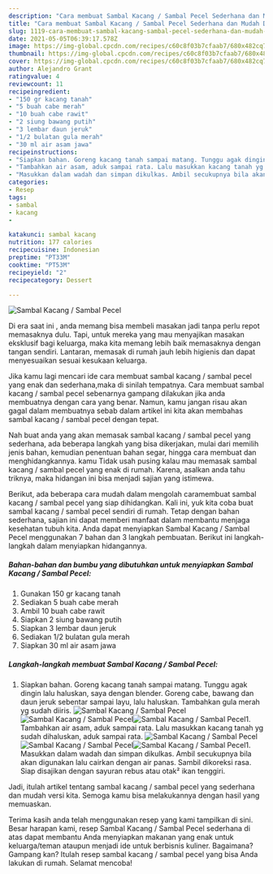 ```yaml
---
description: "Cara membuat Sambal Kacang / Sambal Pecel Sederhana dan Mudah Dibuat"
title: "Cara membuat Sambal Kacang / Sambal Pecel Sederhana dan Mudah Dibuat"
slug: 1119-cara-membuat-sambal-kacang-sambal-pecel-sederhana-dan-mudah-dibuat
date: 2021-05-05T06:39:17.578Z
image: https://img-global.cpcdn.com/recipes/c60c8f03b7cfaab7/680x482cq70/sambal-kacang-sambal-pecel-foto-resep-utama.jpg
thumbnail: https://img-global.cpcdn.com/recipes/c60c8f03b7cfaab7/680x482cq70/sambal-kacang-sambal-pecel-foto-resep-utama.jpg
cover: https://img-global.cpcdn.com/recipes/c60c8f03b7cfaab7/680x482cq70/sambal-kacang-sambal-pecel-foto-resep-utama.jpg
author: Alejandro Grant
ratingvalue: 4
reviewcount: 11
recipeingredient:
- "150 gr kacang tanah"
- "5 buah cabe merah"
- "10 buah cabe rawit"
- "2 siung bawang putih"
- "3 lembar daun jeruk"
- "1/2 bulatan gula merah"
- "30 ml air asam jawa"
recipeinstructions:
- "Siapkan bahan. Goreng kacang tanah sampai matang. Tunggu agak dingin lalu haluskan, saya dengan blender. Goreng cabe, bawang dan daun jeruk sebentar sampai layu, lalu haluskan. Tambahkan gula merah yg sudah diiris."
- "Tambahkan air asam, aduk sampai rata. Lalu masukkan kacang tanah yg sudah dihaluskan, aduk sampai rata."
- "Masukkan dalam wadah dan simpan dikulkas. Ambil secukupnya bila akan digunakan lalu cairkan dengan air panas. Sambil dikoreksi rasa. Siap disajikan dengan sayuran rebus atau otak² ikan tenggiri."
categories:
- Resep
tags:
- sambal
- kacang
- 

katakunci: sambal kacang  
nutrition: 177 calories
recipecuisine: Indonesian
preptime: "PT33M"
cooktime: "PT53M"
recipeyield: "2"
recipecategory: Dessert

---
```



![Sambal Kacang / Sambal Pecel](https://img-global.cpcdn.com/recipes/c60c8f03b7cfaab7/680x482cq70/sambal-kacang-sambal-pecel-foto-resep-utama.jpg)

Di era  saat ini , anda memang bisa membeli masakan jadi tanpa perlu repot memasaknya dulu. Tapi, untuk mereka yang mau menyajikan masakan eksklusif bagi keluarga, maka kita memang lebih baik memasaknya dengan tangan sendiri. Lantaran, memasak di rumah jauh lebih higienis dan dapat menyesuaikan sesuai kesukaan keluarga.

Jika kamu lagi mencari ide cara membuat sambal kacang / sambal pecel yang enak dan sederhana,maka di sinilah tempatnya. Cara membuat sambal kacang / sambal pecel  sebenarnya gampang dilakukan jika anda membuatnya dengan cara yang benar. Namun, kamu jangan risau akan gagal dalam membuatnya 
sebab dalam artikel ini kita akan membahas sambal kacang / sambal pecel dengan tepat.  



Nah buat anda yang akan memasak sambal kacang / sambal pecel yang sederhana, ada beberapa langkah yang bisa dikerjakan, mulai dari memilih jenis bahan, kemudian penentuan bahan segar, hingga cara membuat dan menghidangkannya. kamu Tidak usah pusing kalau mau memasak sambal kacang / sambal pecel yang enak di rumah. Karena, asalkan anda  tahu triknya, maka hidangan ini bisa menjadi sajian yang istimewa.

Berikut, ada beberapa cara mudah dalam mengolah caramembuat sambal kacang / sambal pecel yang siap dihidangkan. Kali ini, yuk kita coba buat sambal kacang / sambal pecel sendiri di rumah. Tetap dengan bahan sederhana, sajian ini dapat memberi manfaat dalam membantu menjaga kesehatan tubuh kita. Anda dapat menyiapkan Sambal Kacang / Sambal Pecel menggunakan 7 bahan dan 3 langkah pembuatan. Berikut ini langkah-langkah dalam menyiapkan hidangannya.

<!--inarticleads1-->

##### Bahan-bahan dan bumbu yang dibutuhkan untuk menyiapkan Sambal Kacang / Sambal Pecel:

1. Gunakan 150 gr kacang tanah
1. Sediakan 5 buah cabe merah
1. Ambil 10 buah cabe rawit
1. Siapkan 2 siung bawang putih
1. Siapkan 3 lembar daun jeruk
1. Sediakan 1/2 bulatan gula merah
1. Siapkan 30 ml air asam jawa




<!--inarticleads2-->

##### Langkah-langkah membuat Sambal Kacang / Sambal Pecel:

1. Siapkan bahan. Goreng kacang tanah sampai matang. Tunggu agak dingin lalu haluskan, saya dengan blender. Goreng cabe, bawang dan daun jeruk sebentar sampai layu, lalu haluskan. Tambahkan gula merah yg sudah diiris.
<img src="https://img-global.cpcdn.com/steps/9013d3eb3162f6ad/160x128cq70/sambal-kacang-sambal-pecel-langkah-memasak-1-foto.jpg" alt="Sambal Kacang / Sambal Pecel"><img src="https://img-global.cpcdn.com/steps/08440b97285fc110/160x128cq70/sambal-kacang-sambal-pecel-langkah-memasak-1-foto.jpg" alt="Sambal Kacang / Sambal Pecel"><img src="https://img-global.cpcdn.com/steps/364c8a0554c453ef/160x128cq70/sambal-kacang-sambal-pecel-langkah-memasak-1-foto.jpg" alt="Sambal Kacang / Sambal Pecel">1. Tambahkan air asam, aduk sampai rata. Lalu masukkan kacang tanah yg sudah dihaluskan, aduk sampai rata.
<img src="https://img-global.cpcdn.com/steps/82588d2a2579246e/160x128cq70/sambal-kacang-sambal-pecel-langkah-memasak-2-foto.jpg" alt="Sambal Kacang / Sambal Pecel"><img src="https://img-global.cpcdn.com/steps/d6aeccc36df29ea9/160x128cq70/sambal-kacang-sambal-pecel-langkah-memasak-2-foto.jpg" alt="Sambal Kacang / Sambal Pecel"><img src="https://img-global.cpcdn.com/steps/3fc9451b3be3d4a1/160x128cq70/sambal-kacang-sambal-pecel-langkah-memasak-2-foto.jpg" alt="Sambal Kacang / Sambal Pecel">1. Masukkan dalam wadah dan simpan dikulkas. Ambil secukupnya bila akan digunakan lalu cairkan dengan air panas. Sambil dikoreksi rasa. Siap disajikan dengan sayuran rebus atau otak² ikan tenggiri.




Jadi, itulah artikel tentang  sambal kacang / sambal pecel  yang sederhana dan mudah versi kita. Semoga kamu bisa melakukannya dengan hasil yang memuaskan. 

Terima kasih anda telah menggunakan resep yang kami tampilkan di sini. Besar harapan kami, resep  Sambal Kacang / Sambal Pecel sederhana di atas dapat membantu Anda menyiapkan makanan yang enak untuk keluarga/teman ataupun menjadi ide untuk berbisnis kuliner. Bagaimana? Gampang kan? Itulah resep sambal kacang / sambal pecel yang bisa Anda lakukan di rumah. Selamat mencoba!

